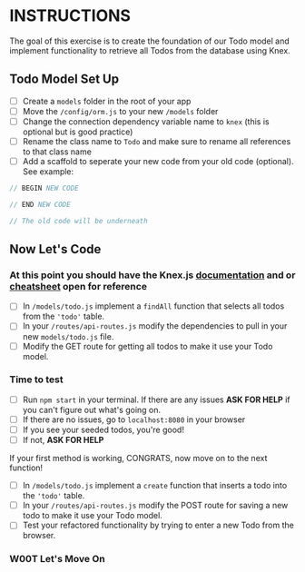 
# **INSTRUCTIONS**

The goal of this exercise is to create the foundation of our Todo model and implement functionality to retrieve all Todos from the database using Knex.

## Todo Model Set Up

* [ ] Create a `models` folder in the root of your app
* [ ] Move the `/config/orm.js` to your new `/models` folder
* [ ] Change the connection dependency variable name to `knex` (this is optional but is good practice)
* [ ] Rename the class name to `Todo` and make sure to rename all references to that class name
* [ ] Add a scaffold to seperate your new code from your old code (optional). See example:

```javascript
// BEGIN NEW CODE

// END NEW CODE

// The old code will be underneath
```

## Now Let's Code

### At this point you should have the Knex.js [documentation](https://knexjs.org/#Builder) and or [cheatsheet](https://devhints.io/knex) open for reference

* [ ] In `/models/todo.js` implement a `findAll` function that selects all todos from the `'todo'` table.
* [ ] In your `/routes/api-routes.js` modify the dependencies to pull in your new `models/todo.js` file.
* [ ] Modify the GET route for getting all todos to make it use your Todo model.

### Time to test

* [ ] Run `npm start` in your terminal. If there are any issues **ASK FOR HELP** if you can't figure out what's going on.
* [ ] If there are no issues, go to `localhost:8080` in your browser
* [ ] If you see your seeded todos, you're good!
* [ ] If not, **ASK FOR HELP**

If your first method is working, CONGRATS, now move on to the next function!

* [ ] In `/models/todo.js` implement a `create` function that inserts a todo into the `'todo'` table.
* [ ] In your `/routes/api-routes.js` modify the POST route for saving a new todo to make it use your Todo model.
* [ ] Test your refactored functionality by trying to enter a new Todo from the browser.

### W00T Let's Move On
